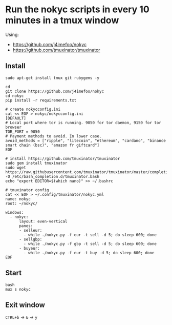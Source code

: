 # Run the nokyc scripts in every 10 minutes in a tmux window

Using:
* https://github.com/j4imefoo/nokyc
* https://github.com/tmuxinator/tmuxinator

## Install
```
sudo apt-get install tmux git rubygems -y

cd
git clone https://github.com/j4imefoo/nokyc
cd nokyc
pip install -r requirements.txt

# create nokycconfig.ini
cat << EOF > nokyc/nokycconfig.ini
[DEFAULT]
# Local port where tor is running. 9050 for tor daemon, 9150 for tor browser
TOR_PORT = 9050
# Payment methods to avoid. In lower case.
avoid_methods = ["ripple", "litecoin", "ethereum", "cardano", "binance smart chain (bsc)", "amazon fr giftcard"]
EOF

# install https://github.com/tmuxinator/tmuxinator
sudo gem install tmuxinator
sudo wget https://raw.githubusercontent.com/tmuxinator/tmuxinator/master/completion/tmuxinator.bash -O /etc/bash_completion.d/tmuxinator.bash
echo "export EDITOR=$(which nano)" >> ~/.bashrc

# tmuxinator config
cat << EOF > ~/.config/tmuxinator/nokyc.yml
name: nokyc
root: ~/nokyc/

windows:
  - nokyc:
      layout: even-vertical
      panes:
      - selleur:
        - while ./nokyc.py -f eur -t sell -d 5; do sleep 600; done
      - sellgbp:
        - while ./nokyc.py -f gbp -t sell -d 5; do sleep 600; done
      - buyeur:
        - while ./nokyc.py -f eur -t buy -d 5; do sleep 600; done
EOF
```

## Start
```
bash
mux s nokyc
```
## Exit window
`CTRL+b` -> `&` -> `y`
